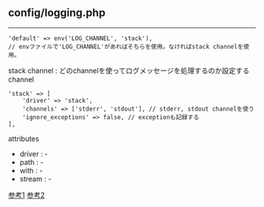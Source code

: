 ## config/logging.php
---
```
'default' => env('LOG_CHANNEL', 'stack'),
// envファイルで'LOG_CHANNEL'があればそちらを使用。なければstack channelを使用。
```

stack channel : どのchannelを使ってログメッセージを処理するのか設定するchannel
```
'stack' => [
    'driver' => 'stack',
    'channels' => ['stderr', 'stdout'], // stderr, stdout channelを使う
    'ignore_exceptions' => false, // exceptionも記録する
],
```

attributes
 - driver : -
 - path : -
 - with : -
 - stream : -

[参考1](https://reffect.co.jp/laravel/laravel-logging-setting)
[参考2](https://qiita.com/hrdaya/items/b01d5621937a0710ca64)
